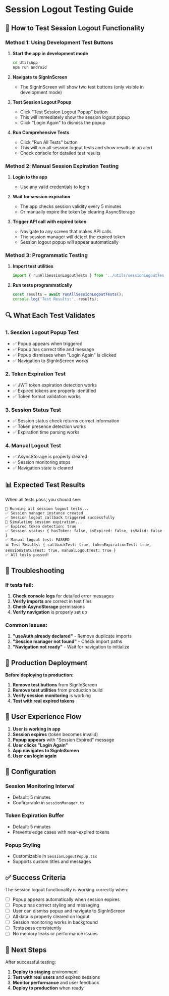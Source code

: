 # Session Logout Testing Guide

## 🧪 How to Test Session Logout Functionality

### **Method 1: Using Development Test Buttons**

1. **Start the app in development mode**

   ```bash
   cd UtilsApp
   npm run android
   ```

2. **Navigate to SignInScreen**

   - The SignInScreen will show two test buttons (only visible in development mode)

3. **Test Session Logout Popup**

   - Click "Test Session Logout Popup" button
   - This will immediately show the session logout popup
   - Click "Login Again" to dismiss the popup

4. **Run Comprehensive Tests**
   - Click "Run All Tests" button
   - This will run all session logout tests and show results in an alert
   - Check console for detailed test results

### **Method 2: Manual Session Expiration Testing**

1. **Login to the app**

   - Use any valid credentials to login

2. **Wait for session expiration**

   - The app checks session validity every 5 minutes
   - Or manually expire the token by clearing AsyncStorage

3. **Trigger API call with expired token**
   - Navigate to any screen that makes API calls
   - The session manager will detect the expired token
   - Session logout popup will appear automatically

### **Method 3: Programmatic Testing**

1. **Import test utilities**

   ```typescript
   import { runAllSessionLogoutTests } from '../utils/sessionLogoutTest';
   ```

2. **Run tests programmatically**
   ```typescript
   const results = await runAllSessionLogoutTests();
   console.log('Test Results:', results);
   ```

## 🔍 What Each Test Validates

### **1. Session Logout Popup Test**

- ✅ Popup appears when triggered
- ✅ Popup has correct title and message
- ✅ Popup dismisses when "Login Again" is clicked
- ✅ Navigation to SignInScreen works

### **2. Token Expiration Test**

- ✅ JWT token expiration detection works
- ✅ Expired tokens are properly identified
- ✅ Token format validation works

### **3. Session Status Test**

- ✅ Session status check returns correct information
- ✅ Token presence detection works
- ✅ Expiration time parsing works

### **4. Manual Logout Test**

- ✅ AsyncStorage is properly cleared
- ✅ Session monitoring stops
- ✅ Navigation state is cleared

## 📊 Expected Test Results

When all tests pass, you should see:

```
🚀 Running all session logout tests...
✅ Session manager instance created
✅ Session logout callback triggered successfully
🧪 Simulating session expiration...
✅ Expired token detection: true
✅ Session status: { hasToken: false, isExpired: false, isValid: false }
✅ Manual logout test: PASSED
📊 Test Results: { callbackTest: true, tokenExpirationTest: true, sessionStatusTest: true, manualLogoutTest: true }
✅ All tests passed!
```

## 🐛 Troubleshooting

### **If tests fail:**

1. **Check console logs** for detailed error messages
2. **Verify imports** are correct in test files
3. **Check AsyncStorage** permissions
4. **Verify navigation** is properly set up

### **Common Issues:**

1. **"useAuth already declared"** - Remove duplicate imports
2. **"Session manager not found"** - Check import paths
3. **"Navigation not ready"** - Wait for navigation to initialize

## 🚀 Production Deployment

**Before deploying to production:**

1. **Remove test buttons** from SignInScreen
2. **Remove test utilities** from production build
3. **Verify session monitoring** is working
4. **Test with real expired tokens**

## 📱 User Experience Flow

1. **User is working in app**
2. **Session expires** (token becomes invalid)
3. **Popup appears** with "Session Expired" message
4. **User clicks "Login Again"**
5. **App navigates to SignInScreen**
6. **User can login again**

## 🔧 Configuration

### **Session Monitoring Interval**

- Default: 5 minutes
- Configurable in `sessionManager.ts`

### **Token Expiration Buffer**

- Default: 5 minutes
- Prevents edge cases with near-expired tokens

### **Popup Styling**

- Customizable in `SessionLogoutPopup.tsx`
- Supports custom titles and messages

## ✅ Success Criteria

The session logout functionality is working correctly when:

- [ ] Popup appears automatically when session expires
- [ ] Popup has correct styling and messaging
- [ ] User can dismiss popup and navigate to SignInScreen
- [ ] All data is properly cleared on logout
- [ ] Session monitoring works in background
- [ ] Tests pass consistently
- [ ] No memory leaks or performance issues

## 🎯 Next Steps

After successful testing:

1. **Deploy to staging** environment
2. **Test with real users** and expired sessions
3. **Monitor performance** and user feedback
4. **Deploy to production** when ready

